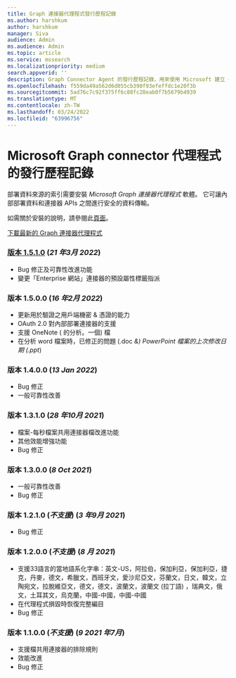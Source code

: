 ```yaml
---
title: Graph 連接器代理程式發行歷程記錄
ms.author: harshkum
author: harshkum
manager: Siva
audience: Admin
ms.audience: Admin
ms.topic: article
ms.service: mssearch
ms.localizationpriority: medium
search.appverid: ''
description: Graph Connector Agent 的發行歷程記錄，用來使用 Microsoft 建立 Graph 連接器來索引內部部署資料來源
ms.openlocfilehash: f559da49a562d6d055cb390f93efeffdc1e20f3b
ms.sourcegitcommit: 5ad76c7c92f375ff6c88fc28eab0f7b5679b4939
ms.translationtype: MT
ms.contentlocale: zh-TW
ms.lasthandoff: 03/24/2022
ms.locfileid: "63996756"
---
```

# <a name="release-history-for-microsoft-graph-connector-agent"></a>Microsoft Graph connector 代理程式的發行歷程記錄

部署資料來源的索引需要安裝 *Microsoft Graph 連接器代理程式* 軟體。 它可讓內部部署資料和連接器 APIs 之間進行安全的資料傳輸。

如需關於安裝的說明，請參閱此[頁面](graph-connector-agent.md#installation)。

[下載最新的 Graph 連接器代理程式](https://aka.ms/gcadownload)

### <a name="version-1510-21-mar-2022"></a>[版本 1.5.1.0](https://aka.ms/gcadownload) (*21 年3月 2022*) 
* Bug 修正及可靠性改進功能
* 變更「Enterprise 網站」連接器的預設屬性標籤指派

### <a name="version-1500-16-feb-2022"></a>版本 1.5.0.0 (*16 年2月 2022*) 
* 更新用於驗證之用戶端機密 & 憑證的能力 
* OAuth 2.0 對內部部署連接器的支援 
* 支援 OneNote ( 的分析。一個) 檔 
* 在分析 word 檔案時，已修正的問題 (.doc *&) PowerPoint 檔案的上次修改日期 (.ppt*)  

### <a name="version-1400-13-jan-2022"></a>版本 1.4.0.0 (*13 Jan 2022*) 
* Bug 修正
* 一般可靠性改善

### <a name="version-1310-28-oct-2021"></a>版本 1.3.1.0 (*28 年10月 2021*) 
* 檔案-每秒檔案共用連接器檔改進功能
* 其他效能增強功能
* Bug 修正

### <a name="version-1300-8-oct-2021"></a>版本 1.3.0.0 (*8 Oct 2021*) 
* 一般可靠性改善
* Bug 修正

### <a name="version-1210-not-supported-3-sept-2021"></a>版本 1.2.1.0 (*不支援*)  (*3 年9月 2021*) 
* Bug 修正

### <a name="version-1200-not-supported-16-aug-2021"></a>版本 1.2.0.0 (*不支援*)  (*8 月 2021*) 
* 支援33語言的當地語系化字串：英文-US，阿拉伯，保加利亞，保加利亞，捷克，丹麥，德文，希臘文，西班牙文，愛沙尼亞文，芬蘭文，日文，韓文，立陶宛文，拉脫維亞文，德文，德文，波蘭文，波蘭文 (拉丁語) ，瑞典文，俄文，土耳其文，烏克蘭，中國-中國，中國-中國
* 在代理程式損毀時恢復完整編目
* Bug 修正

### <a name="version-1100-not-supported-9-july-2021"></a>版本 1.1.0.0 (*不支援*)  (*9 2021 年7月*) 
* 支援檔共用連接器的排除規則
* 效能改進
* Bug 修正
